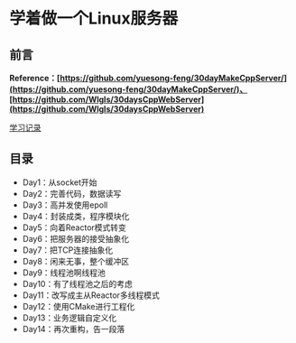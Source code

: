 # 学着做一个Linux服务器

## 前言

**Reference：[https://github.com/yuesong-feng/30dayMakeCppServer/](https://github.com/yuesong-feng/30dayMakeCppServer/)、[https://github.com/Wlgls/30daysCppWebServer](https://github.com/Wlgls/30daysCppWebServer)**

[学习记录](https://www.fingsinz.space/2024/LinuxServerCpp/)

## 目录

- Day1：从socket开始
- Day2：完善代码，数据读写
- Day3：高并发使用epoll
- Day4：封装成类，程序模块化
- Day5：向着Reactor模式转变
- Day6：把服务器的接受抽象化
- Day7：把TCP连接抽象化
- Day8：闲来无事，整个缓冲区
- Day9：线程池啊线程池
- Day10：有了线程池之后的考虑
- Day11：改写成主从Reactor多线程模式
- Day12：使用CMake进行工程化
- Day13：业务逻辑自定义化
- Day14：再次重构，告一段落